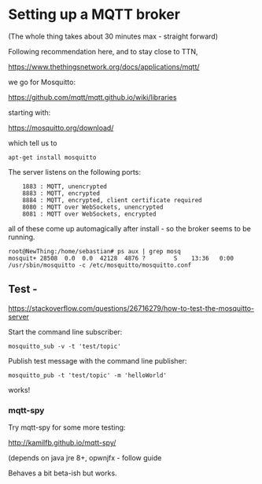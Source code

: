 # Setting up a MQTT broker

(The whole thing takes about 30 minutes max - straight forward)


Following recommendation here, and to stay close to TTN,

https://www.thethingsnetwork.org/docs/applications/mqtt/

we go for Mosquitto:

https://github.com/mqtt/mqtt.github.io/wiki/libraries

starting with:

https://mosquitto.org/download/

which tell us to 
```
apt-get install mosquitto
```
The server listens on the following ports:

```
    1883 : MQTT, unencrypted
    8883 : MQTT, encrypted
    8884 : MQTT, encrypted, client certificate required
    8080 : MQTT over WebSockets, unencrypted
    8081 : MQTT over WebSockets, encrypted
```

all of these come up automagically after install - so the broker seems to be running.

```
root@NewThing:/home/sebastian# ps aux | grep mosq
mosquit+ 28508  0.0  0.0  42128  4876 ?        S    13:36   0:00 /usr/sbin/mosquitto -c /etc/mosquitto/mosquitto.conf
```


## Test -

https://stackoverflow.com/questions/26716279/how-to-test-the-mosquitto-server

Start the command line subscriber:

```
mosquitto_sub -v -t 'test/topic'
```

Publish test message with the command line publisher:
```
mosquitto_pub -t 'test/topic' -m 'helloWorld'
```

works!

### mqtt-spy

Try mqtt-spy for some more testing:

http://kamilfb.github.io/mqtt-spy/

(depends on java jre 8+, opwnjfx - follow guide

Behaves a bit beta-ish but works.
